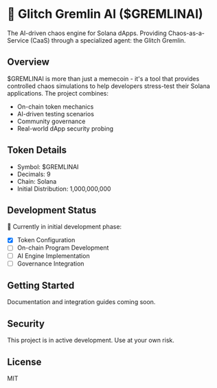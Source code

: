 # 🤖 Glitch Gremlin AI ($GREMLINAI)

The AI-driven chaos engine for Solana dApps. Providing Chaos-as-a-Service (CaaS) through a specialized agent: the Glitch Gremlin.

## Overview

$GREMLINAI is more than just a memecoin - it's a tool that provides controlled chaos simulations to help developers stress-test their Solana applications. The project combines:

- On-chain token mechanics
- AI-driven testing scenarios
- Community governance
- Real-world dApp security probing

## Token Details

- Symbol: $GREMLINAI
- Decimals: 9
- Chain: Solana
- Initial Distribution: 1,000,000,000

## Development Status

🚧 Currently in initial development phase:
- [x] Token Configuration
- [ ] On-chain Program Development
- [ ] AI Engine Implementation
- [ ] Governance Integration

## Getting Started

Documentation and integration guides coming soon.

## Security

This project is in active development. Use at your own risk.

## License

MIT
